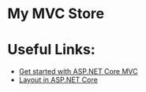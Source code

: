 # My MVC Store

# Useful Links:
* [Get started with ASP.NET Core MVC](https://learn.microsoft.com/en-us/aspnet/core/tutorials/first-mvc-app/start-mvc?view=aspnetcore-7.0&tabs=visual-studio)
* [Layout in ASP.NET Core](https://learn.microsoft.com/en-us/aspnet/core/mvc/views/layout?view=aspnetcore-7.0)
